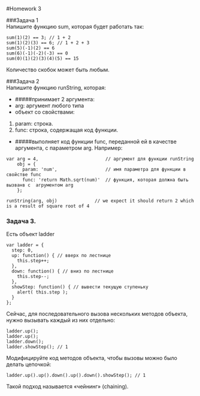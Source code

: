 #Homework 3 

###Задача 1  
Напишите функцию sum, которая будет работать так: 
```
sum(1)(2) == 3; // 1 + 2
sum(1)(2)(3) == 6; // 1 + 2 + 3
sum(5)(-1)(2) == 6
sum(6)(-1)(-2)(-3) == 0
sum(0)(1)(2)(3)(4)(5) == 15
```
Количество скобок может быть любым. 

###Задача 2  
Напишите функцию runString, которая: 
* #####принимает 2 аргумента:
 * arg:  аргумент любого типа
*  объект со свойствами:
1. param: строка.
2. func: строка, содержащая код функции. 

* #####выполняет код функции func, переданной ей в качестве аргумента, с параметром arg. 
Например: 
```
var arg = 4,                         // аргумент для функции runString
    obj = {
      param: 'num',                  // имя параметра для функции в свойстве func
      func: 'return Math.sqrt(num)'  // функция, которая должна быть вызванв с  агрументом arg
    };

runString(arg, obj)              // we expect it should return 2 which is a result of square root of 4
``` 

### Задача 3. 
Есть объект ladder 
```
var ladder = {
  step: 0,
  up: function() { // вверх по лестнице
    this.step++;
  },
  down: function() { // вниз по лестнице
    this.step--;
  },
  showStep: function() { // вывести текущую ступеньку
    alert( this.step );
  }
};
```
Сейчас, для последовательного вызова нескольких методов объекта, нужно вызывать каждый из них отдельно:
```
ladder.up();
ladder.up();
ladder.down();
ladder.showStep(); // 1 
```
Модифицируйте код методов объекта, чтобы вызовы можно было делать цепочкой:
```
ladder.up().up().down().up().down().showStep(); // 1
```
Такой подход называется «чейнинг» (chaining).
